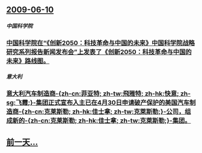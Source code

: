 ## [2009-06-10](/zh/news/2009/06/10/index.md)

##### 中国科学院
### [ 中国科学院在“《创新2050：科技革命与中国的未来》中国科学院战略研究系列报告新闻发布会”上发表了《创新2050：科技革命与中国的未来》路线图。](/zh/news/2009/06/10/中国科学院在-创新2050-科技革命与中国的未来-中国科学院战略研究系列报告新闻发布会-上发表了-创新2050-科技.md)
##### 意大利
### [ 意大利汽车制造商-{zh-cn:菲亚特; zh-tw:飛雅特; zh-hk:快意; zh-sg:飞霞;}-集团正式宣布入主已在4月30日申请破产保护的美国汽车制造商-{zh-cn:克莱斯勒; zh-hk:佳士拿; zh-tw:克萊斯勒;}-公司，组成新的-{zh-cn:克莱斯勒; zh-hk:佳士拿; zh-tw:克萊斯勒;}-集团。](/zh/news/2009/06/10/意大利汽车制造商-zh-cn-菲亚特-zh-tw-飛雅特-zh-hk-快意-zh-sg-飞霞-集团正式宣布.md)
## [前一天...](/zh/news/2009/06/9/index.md)

